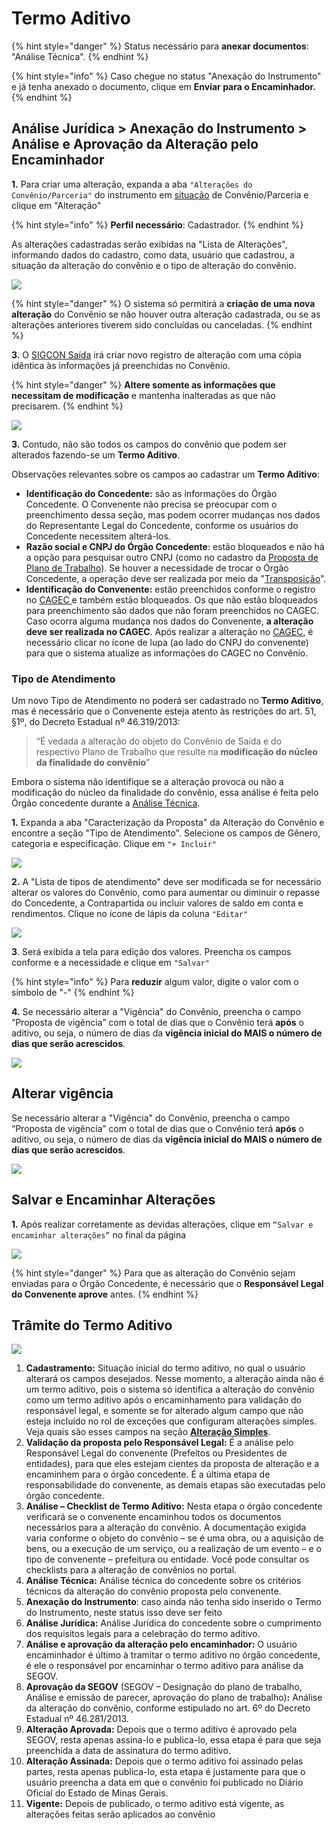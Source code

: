 # Termo Aditivo

{% hint style="danger" %}
Status necessário para **anexar documentos**: "Análise Técnica".
{% endhint %}

{% hint style="info" %}
Caso chegue no status "Anexação do Instrumento" e já tenha anexado o documento, clique em **Enviar para o Encaminhador.**
{% endhint %}

## Análise Jurídica > Anexação do Instrumento > Análise e Aprovação da Alteração pelo Encaminhador

**1.** Para criar uma alteração, expanda a aba `"Alterações do Convênio/Parceria"` do instrumento em [situação](broken-reference) de Convênio/Parceria e clique em "Alteração"

{% hint style="info" %}
**Perfil necessário**: Cadastrador.
{% endhint %}

As alterações cadastradas serão exibidas na "Lista de Alterações", informando dados do cadastro, como data, usuário que cadastrou,  a situação da alteração do convênio e o tipo de alteração do convênio.&#x20;

![](<../../../.gitbook/assets/image (534) (1).png>)

{% hint style="danger" %}
O sistema só permitirá a **criação de uma nova alteração** do Convênio se não houver outra alteração cadastrada, ou se as alterações anteriores tiverem sido concluídas ou canceladas.
{% endhint %}

**3.** O [SIGCON Saída](http://sigconsaida.mg.gov.br/) irá criar novo registro de alteração com uma cópia idêntica às informações já preenchidas no Convênio.&#x20;

{% hint style="danger" %}
**Altere somente as informações que necessitam de modificação** e mantenha inalteradas as que não precisarem.
{% endhint %}

![](<../../../.gitbook/assets/image (517).png>)



**3.** Contudo, não são todos os campos do convênio que podem ser alterados fazendo-se um **Termo Aditivo**.&#x20;

Observações relevantes sobre os campos ao cadastrar um **Termo Aditivo**:

* **Identificação do Concedente:** são as informações do Órgão Concedente. O Convenente não precisa se preocupar com o preenchimento dessa seção, mas podem ocorrer mudanças nos dados do Representante Legal do Concedente, conforme os usuários do Concedente necessitem alterá-los.
* **Razão social e CNPJ do Órgão Concedente**: estão bloqueados e não há a opção para pesquisar outro CNPJ (como no cadastro da [Proposta de Plano de Trabalho](broken-reference)). Se houver a necessidade de trocar o Órgão Concedente, a operação deve ser realizada por meio da "[Transposição](../manual-concedente-alteracao/adequacao/)".
* **Identificação do Convenente:** estão preenchidos conforme o registro no [CAGEC ](https://www.portalcagec.mg.gov.br/)e também estão bloqueados. Os que não estão bloqueados para preenchimento são dados que não foram preenchidos no CAGEC. Caso ocorra alguma mudança nos dados do Convenente, **a alteração deve ser realizada no CAGEC**. Após realizar a alteração no [CAGEC](https://www.portalcagec.mg.gov.br/), é necessário clicar no ícone de lupa (ao lado do CNPJ do convenente) para que o sistema atualize as informações do CAGEC no Convênio.

### Tipo de Atendimento

Um novo Tipo de Atendimento no poderá ser cadastrado no **Termo Aditivo**, mas é necessário que o Convenente esteja atento às restrições do art. 51, §1º, do Decreto Estadual nº 46.319/2013:

> “É vedada a alteração do objeto do Convênio de Saída e do respectivo Plano de Trabalho que resulte na **modificação do núcleo da finalidade do convênio**”

Embora o sistema não identifique se a alteração provoca ou não a modificação do núcleo da finalidade do convênio, essa análise é feita pelo Órgão concedente durante a [Análise Técnica](broken-reference).

**1.** Expanda a aba "Caracterização da Proposta" da Alteração do Convênio e encontre a seção "Tipo de Atendimento". Selecione os campos de Gênero, categoria e especificação. Clique em `"+ Incluir"`

![](<../../../.gitbook/assets/image (510).png>)

**2.** A "Lista de tipos de atendimento" deve ser modificada se for necessário alterar os valores do Convênio, como para aumentar ou diminuir o repasse do Concedente, a Contrapartida ou incluir valores de saldo em conta e rendimentos. Clique no ícone de lápis da coluna `"Editar"`

![](<../../../.gitbook/assets/image (549).png>)

**3**. Será exibida a tela para edição dos valores. Preencha os campos conforme e a necessidade e clique em `"Salvar"`

{% hint style="info" %}
Para **reduzir** algum valor, digite o valor com o símbolo de "-"
{% endhint %}

**4.** Se necessário alterar a "Vigência" do Convênio, preencha o campo “Proposta de vigência” com o total de dias que o Convênio terá **após** o aditivo, ou seja, o número de dias da **vigência inicial do MAIS o número de dias que serão acrescidos**.&#x20;

![](<../../../.gitbook/assets/image (519).png>)

## **Alterar vigência**

Se necessário alterar a "Vigência" do Convênio, preencha o campo “Proposta de vigência” com o total de dias que o Convênio terá **após** o aditivo, ou seja, o número de dias da **vigência inicial do MAIS o número de dias que serão acrescidos**.&#x20;

![](<../../../.gitbook/assets/image (545).png>)

## **Salvar e Encaminhar Alterações**

**1.** Após realizar corretamente as devidas alterações, clique em `“Salvar e encaminhar alterações”` no final da página

![](<../../../.gitbook/assets/image (522).png>)



{% hint style="danger" %}
Para que as alteração do Convênio sejam enviadas para o Órgão Concedente, é necessário que o **Responsável Legal do Convenente aprove** antes.
{% endhint %}

## Trâmite do Termo Aditivo

![](<../../../.gitbook/assets/image (544).png>)

1. **Cadastramento:** Situação inicial do termo aditivo, no qual o usuário alterará os campos desejados. Nesse momento, a alteração ainda não é um termo aditivo, pois o sistema só identifica a alteração do convênio como um termo aditivo após o encaminhamento para validação do responsável legal, e somente se for alterado algum campo que não esteja incluído no rol de exceções que configuram alterações simples. Veja quais são esses campos na seção [**Alteração Simples**](alteracao-simples.md).
2. **Validação da proposta pelo Responsável Legal:** É a análise pelo Responsável Legal do convenente (Prefeitos ou Presidentes de entidades), para que eles estejam cientes da proposta de alteração e a encaminhem para o órgão concedente. É a última etapa de responsabilidade do convenente, as demais etapas são executadas pelo órgão concedente.
3. **Análise – Checklist de Termo Aditivo:** Nesta etapa o órgão concedente verificará se o convenente encaminhou todos os documentos necessários para a alteração do convênio. A documentação exigida varia conforme o objeto do convênio – se é uma obra, ou a aquisição de bens, ou a execução de um serviço, ou a realização de um evento – e o tipo de convenente – prefeitura ou entidade. Você pode consultar os checklists para a alteração de convênios no portal.&#x20;
4. **Análise Técnica:** Análise técnica do concedente sobre os critérios técnicos da alteração do convênio proposta pelo convenente.
5. **Anexação do Instrumento**: caso ainda não tenha sido inserido o Termo do Instrumento, neste status isso deve ser feito
6. **Análise Jurídica:** Análise Jurídica do concedente sobre o cumprimento dos requisitos legais para a celebração do termo aditivo.
7. **Análise e aprovação da alteração pelo encaminhador:** O usuário encaminhador é último à tramitar o termo aditivo no órgão concedente, é ele o responsável por encaminhar o termo aditivo para análise da SEGOV.
8. **Aprovação da SEGOV** (SEGOV – Designação do plano de trabalho, Análise e emissão de parecer, aprovação do plano de trabalho)**:** Análise da alteração do convênio, conforme estipulado no art. 6º do Decreto Estadual nº 46.281/2013.
9. **Alteração Aprovada:** Depois que o termo aditivo é aprovado pela SEGOV, resta apenas assina-lo e publica-lo, essa etapa é para que seja preenchida a data de assinatura do termo aditivo.
10. **Alteração Assinada:** Depois que o termo aditivo foi assinado pelas partes, resta apenas publica-lo, esta etapa é justamente para que o usuário preencha a data em que o convênio foi publicado no Diário Oficial do Estado de Minas Gerais.&#x20;
11. **Vigente:** Depois de publicado, o termo aditivo está vigente, as alterações feitas serão aplicados ao convênio
